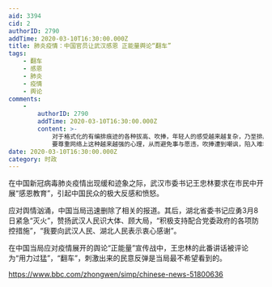 ```yaml
---
aid: 3394
cid: 2
authorID: 2790
addTime: 2020-03-10T16:30:00.000Z
title: 肺炎疫情：中国官员让武汉感恩 正能量舆论“翻车”
tags:
    - 翻车
    - 感恩
    - 肺炎
    - 疫情
    - 舆论
comments:
    -
        authorID: 2790
        addTime: 2020-03-10T16:30:00.000Z
        content: >-
            对于格式化的有编排痕迹的各种拔高、吹捧，年轻人的感受越来越复杂，乃至排斥。
            要尊重网络上这种越来越强的心理，从而避免事与愿违，吹捧遭到嘲讽，陷入难堪。
date: 2020-03-10T16:30:00.000Z
category: 时政
---
```


在中国新冠病毒肺炎疫情出现缓和迹象之际，武汉市委书记王忠林要求在市民中开展“感恩教育”，引起中国民众的极大反感和愤怒。

应对舆情汹涌，中国当局迅速删除了相关的报道。其后，湖北省委书记应勇3月8日紧急“灭火”，赞扬武汉人民识大体、顾大局，“积极支持配合党委政府的各项防控措施”，“我要向武汉人民、湖北人民表示衷心感谢”。

在中国当局应对疫情展开的舆论“正能量”宣传战中，王忠林的此番讲话被评论为“用力过猛”，“翻车”，刺激出来的民意反弹是当局最不希望看到的。

https://www.bbc.com/zhongwen/simp/chinese-news-51800636
